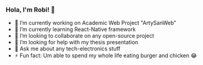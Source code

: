 ### Hola, I'm Robi! 👋

- 🔭 I’m currently working on Academic Web Project "ArtySanWeb"
- 🌱 I’m currently learning React-Native framework
- 👯 I’m looking to collaborate on any open-source project
- 🤔 I’m looking for help with my thesis presentation 
- 💬 Ask me about any tech-electronics stuff 
- ⚡ Fun fact: Um able to spend my whole life eating burger and chicken 😂 


